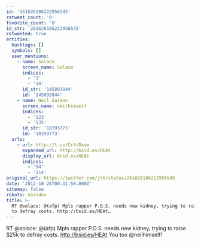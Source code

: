 ```yaml
---
id: '261626186222956545'
retweet_count: '0'
favorite_count: '0'
id_str: '261626186222956545'
retweeted: true
entities:
  hashtags: []
  symbols: []
  user_mentions:
    - name: Solace
      screen_name: Solace
      indices:
        - '3'
        - '10'
      id_str: '145893844'
      id: '145893844'
    - name: Neil Gaiman
      screen_name: neilhimself
      indices:
        - '123'
        - '135'
      id_str: '18393773'
      id: '18393773'
  urls:
    - url: http://t.co/Cr4rDxuw
      expanded_url: http://bsid.es/HEAt
      display_url: bsid.es/HEAt
      indices:
        - '94'
        - '114'
original_url: https://twitter.com/jth/status/261626186222956545
date: '2012-10-26T00:31:58.000Z'
sitemap: false
robots: noindex
title: >-
  RT @solace: @(afp) Mpls rapper P.O.S. needs new kidney, trying to raise $25k
  to defray costs. http://bsid.es/HEAt…
---
```


RT @solace: @(afp) Mpls rapper P.O.S. needs new kidney, trying to raise $25k to defray costs. http://bsid.es/HEAt You too @neilhimself!